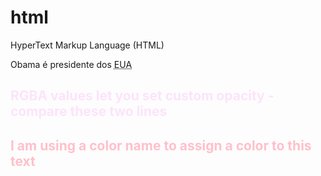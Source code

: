 # html
HyperText Markup Language (HTML) 

<p>Obama é presidente dos <abbr title="Estados Unidos da América">EUA</abbr></p>


<h2 style="color: rgba(252, 156, 249, 0.25);">
RGBA values let you set custom opacity - compare these two lines
</h2>

<h2 style="color: pink;">
I am using a color name to assign a color to this text
</h2>
